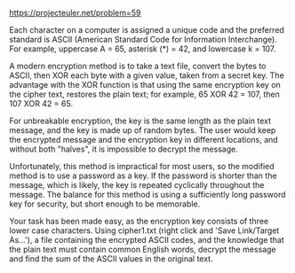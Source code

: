 https://projecteuler.net/problem=59

Each character on a computer is assigned a unique code and the preferred
standard is ASCII (American Standard Code for Information Interchange). For
example, uppercase A = 65, asterisk (*) = 42, and lowercase k = 107.

A modern encryption method is to take a text file, convert the bytes to ASCII,
then XOR each byte with a given value, taken from a secret key. The advantage
with the XOR function is that using the same encryption key on the cipher text,
restores the plain text; for example, 65 XOR 42 = 107, then 107 XOR 42 = 65.

For unbreakable encryption, the key is the same length as the plain text
message, and the key is made up of random bytes. The user would keep the
encrypted message and the encryption key in different locations, and without
both "halves", it is impossible to decrypt the message.

Unfortunately, this method is impractical for most users, so the modified
method is to use a password as a key. If the password is shorter than the
message, which is likely, the key is repeated cyclically throughout the
message. The balance for this method is using a sufficiently long password key
for security, but short enough to be memorable.

Your task has been made easy, as the encryption key consists of three lower
case characters. Using cipher1.txt (right click and 'Save Link/Target As...'),
a file containing the encrypted ASCII codes, and the knowledge that the plain
text must contain common English words, decrypt the message and find the sum of
the ASCII values in the original text.
